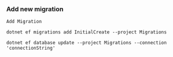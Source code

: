 ﻿
### Add new migration
```
Add Migration

dotnet ef migrations add InitialCreate --project Migrations

dotnet ef database update --project Migrations --connection 'connectionString'
```

